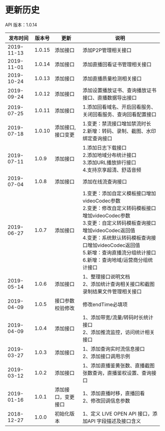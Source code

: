 # 更新历史 #
API 版本：1.0.14

|发布时间|版本号|更新|说明|
|------------|-------|------|-------|
|2019-11-13|1.0.15| 添加接口| 添加P2P管理相关接口|
|2019-11-01|1.0.14| 添加接口| 添加直播回看证书管理相关接口|
|2019-10-24|1.0.13| 添加接口| 添加直播质量检测相关接口|
|2019-09-24|1.0.12| 添加接口| 添加设置播放证书、查询播放证书接口、直播数据导出接口 |
|2019-07-25|1.0.11| 添加接口| 1.添加回看域名、开启回看服务、关闭回看服务、查询回看配置接口 |
|2019-07-18|1.0.10| 添加接口,接口变更| 1.变更：禁流接口增加禁流时长<br> 2.新增：转码、录制、截图、水印绑定查询接口 |
|2019-07-11|1.0.9| 添加接口| 1.添加日志下载接口<br> 2.添加地域分布统计接口<br> 3.添加URL播放排行接口<br> 4.支持京享超清、舒适音频 |
|2019-07-04|1.0.8| 添加接口| 添加在线流查询接口 |
|2019-06-27|1.0.7| 添加接口| 1.变更：添加自定义模板接口增加videoCodec参数<br> 2.变更：修改自定义转码模板接口增加videoCodec参数<br> 3.变更：自定义转码模板查询接口增加videoCodec返回值<br> 4.变更：系统默认转码模板查询接口增加videoCodec返回值<br> 5.新增：查询直播流分组统计接口<br> 6.新增：查询地域/运营商分组统计接口<br>  |
|2019-05-14|1.0.6| 添加接口| 1、整理接口说明文档<br> 2、添加统计查询相关接口和截图录制结果文件管理相关接口 |
|2019-04-09|1.0.5| 接口参数校验修改| 修改endTime必填项 |
|2019-04-09|1.0.4| 添加接口|  1、添加带宽/流量/转码时长统计接口<br> 2、添加推流监控，访问统计相关接口|
|2019-03-27|1.0.3| 添加接口|  1、添加查询实时流信息接口<br> 2、添加接口调用示例|
|2019-03-12|1.0.2| 添加接口|  1、添加直播鉴黄张数、直播截图张数查询，直播鉴权设置、查询接口|
|2019-01-16|1.0.1| 添加接口，变更接口 |  1、添加直播时移，直播回看<br> 2、修改回调信息参数|
|2018-12-27|1.0.0| 初始化版本 |1、定义 LIVE OPEN API 接口，添加API 字段描述及接口含义|
